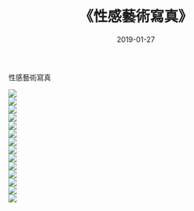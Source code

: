 ﻿---
layout: post
title:  《性感藝術寫真》
date:   2019-01-27
img: http://pic.660000.xyz/1:/性感/2019/性感藝術寫真/000.jpg
categories: [美女, 清纯, 唯美]
---

性感藝術寫真

  ![](http://pic.660000.xyz/1:/性感/2019/性感藝術寫真/001.jpg) <br> ![](http://pic.660000.xyz/1:/性感/2019/性感藝術寫真/002.jpg) <br> ![](http://pic.660000.xyz/1:/性感/2019/性感藝術寫真/003.jpg) <br> ![](http://pic.660000.xyz/1:/性感/2019/性感藝術寫真/004.jpg) <br> ![](http://pic.660000.xyz/1:/性感/2019/性感藝術寫真/005.jpg) <br> ![](http://pic.660000.xyz/1:/性感/2019/性感藝術寫真/006.jpg) <br> ![](http://pic.660000.xyz/1:/性感/2019/性感藝術寫真/007.jpg) <br> ![](http://pic.660000.xyz/1:/性感/2019/性感藝術寫真/008.jpg) <br> ![](http://pic.660000.xyz/1:/性感/2019/性感藝術寫真/009.jpg) <br> ![](http://pic.660000.xyz/1:/性感/2019/性感藝術寫真/010.jpg) <br> ![](http://pic.660000.xyz/1:/性感/2019/性感藝術寫真/011.jpg) <br> ![](http://pic.660000.xyz/1:/性感/2019/性感藝術寫真/012.jpg) <br> ![](http://pic.660000.xyz/1:/性感/2019/性感藝術寫真/013.jpg) <br> ![](http://pic.660000.xyz/1:/性感/2019/性感藝術寫真/014.jpg) <br>